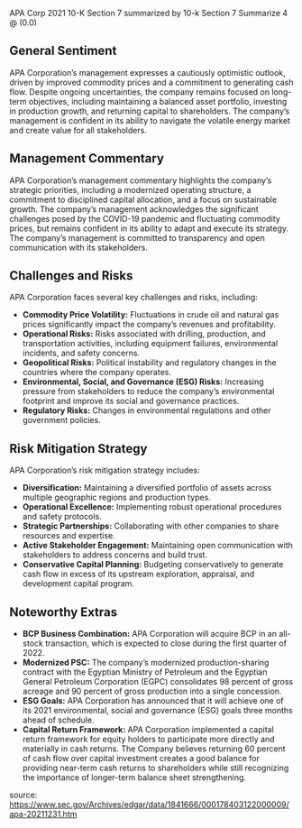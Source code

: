 APA Corp 2021 10-K Section 7 summarized by 10-k Section 7 Summarize 4 @ (0.0)


## General Sentiment

APA Corporation’s management expresses a cautiously optimistic outlook, driven by improved commodity prices and a commitment to generating cash flow. Despite ongoing uncertainties, the company remains focused on long-term objectives, including maintaining a balanced asset portfolio, investing in production growth, and returning capital to shareholders. The company’s management is confident in its ability to navigate the volatile energy market and create value for all stakeholders.

## Management Commentary

APA Corporation’s management commentary highlights the company’s strategic priorities, including a modernized operating structure, a commitment to disciplined capital allocation, and a focus on sustainable growth. The company’s management acknowledges the significant challenges posed by the COVID-19 pandemic and fluctuating commodity prices, but remains confident in its ability to adapt and execute its strategy. The company’s management is committed to transparency and open communication with its stakeholders.

## Challenges and Risks

APA Corporation faces several key challenges and risks, including:

*   **Commodity Price Volatility:** Fluctuations in crude oil and natural gas prices significantly impact the company’s revenues and profitability.
*   **Operational Risks:** Risks associated with drilling, production, and transportation activities, including equipment failures, environmental incidents, and safety concerns.
*   **Geopolitical Risks:** Political instability and regulatory changes in the countries where the company operates.
*   **Environmental, Social, and Governance (ESG) Risks:** Increasing pressure from stakeholders to reduce the company’s environmental footprint and improve its social and governance practices.
*   **Regulatory Risks:** Changes in environmental regulations and other government policies.

## Risk Mitigation Strategy

APA Corporation’s risk mitigation strategy includes:

*   **Diversification:** Maintaining a diversified portfolio of assets across multiple geographic regions and production types.
*   **Operational Excellence:** Implementing robust operational procedures and safety protocols.
*   **Strategic Partnerships:** Collaborating with other companies to share resources and expertise.
*   **Active Stakeholder Engagement:** Maintaining open communication with stakeholders to address concerns and build trust.
*   **Conservative Capital Planning:** Budgeting conservatively to generate cash flow in excess of its upstream exploration, appraisal, and development capital program.

## Noteworthy Extras

*   **BCP Business Combination:** APA Corporation will acquire BCP in an all-stock transaction, which is expected to close during the first quarter of 2022.
*   **Modernized PSC:** The company’s modernized production-sharing contract with the Egyptian Ministry of Petroleum and the Egyptian General Petroleum Corporation (EGPC) consolidates 98 percent of gross acreage and 90 percent of gross production into a single concession.
*   **ESG Goals:** APA Corporation has announced that it will achieve one of its 2021 environmental, social and governance (ESG) goals three months ahead of schedule.
*   **Capital Return Framework:** APA Corporation implemented a capital return framework for equity holders to participate more directly and materially in cash returns. The Company believes returning 60 percent of cash flow over capital investment creates a good balance for providing near-term cash returns to shareholders while still recognizing the importance of longer-term balance sheet strengthening.


source: https://www.sec.gov/Archives/edgar/data/1841666/000178403122000009/apa-20211231.htm